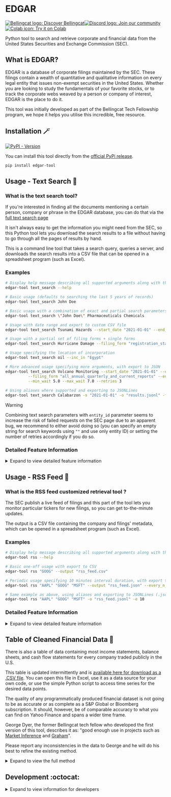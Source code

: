 # EDGAR

<a href="https://www.bellingcat.com"><img alt="Bellingcat logo: Discover Bellingcat" src="https://img.shields.io/badge/Discover%20Bellingcat-%20?style=for-the-badge&logo=data%3Aimage%2Fpng%3Bbase64%2CiVBORw0KGgoAAAANSUhEUgAAAA4AAAAYCAYAAADKx8xXAAABhGlDQ1BJQ0MgcHJvZmlsZQAAKJF9kT1Iw0AcxV9TS0UqDnZQEcxQneyiIo6likWwUNoKrTqYXPoFTRqSFBdHwbXg4Mdi1cHFWVcHV0EQ%2FABxdnBSdJES%2F5cUWsR4cNyPd%2Fced%2B8AoVllqtkTA1TNMtKJuJjLr4rBVwQwhhBEDEvM1JOZxSw8x9c9fHy9i%2FIs73N%2Fjn6lYDLAJxLHmG5YxBvEs5uWznmfOMzKkkJ8Tjxp0AWJH7kuu%2FzGueSwwDPDRjY9TxwmFktdLHcxKxsq8QxxRFE1yhdyLiuctzir1Tpr35O%2FMFTQVjJcpzmKBJaQRIo6klFHBVVYiNKqkWIiTftxD%2F%2BI40%2BRSyZXBYwcC6hBheT4wf%2Fgd7dmcXrKTQrFgcCLbX%2BMA8FdoNWw7e9j226dAP5n4Err%2BGtNYO6T9EZHixwBA9vAxXVHk%2FeAyx1g6EmXDMmR%2FDSFYhF4P6NvygODt0Dfmttbex%2BnD0CWulq%2BAQ4OgYkSZa97vLu3u7d%2Fz7T7%2BwHEU3LHAa%2FQ6gAAAAZiS0dEAAAAAAAA%2BUO7fwAAAAlwSFlzAAAuIwAALiMBeKU%2FdgAAAAd0SU1FB%2BgFHwwiMH4odB4AAAAZdEVYdENvbW1lbnQAQ3JlYXRlZCB3aXRoIEdJTVBXgQ4XAAAA50lEQVQ4y82SvWpCQRCFz25ERSJiCNqlUiS1b5AuEEiZIq1NOsGXCKms0wXSp9T6dskDiFikyiPc%2FrMZyf3FXSGQ0%2BzuzPl2ZoeVKgQ0gQ2wBVpVHlcDkjM5V%2FJ5nag6sJ%2FZX%2Bh%2FC7gEhqeAFKf7p1M9aB3b5oN1OomB7g1axUBPBr3GQHODHmOgqUF3MZAzKI2d4LWBV4H%2BMXDuJd1a7Cew1k7SwksaHC4LqNaw7aeX9GWHXkC1G1sTAS17Y3Kk2lnp4wNLiz0DrgLq8qt2MfmSSabAO%2FBBXp26dtrADPjOmN%2BAUdG7B3cE61l5hOZiAAAAAElFTkSuQmCC&logoColor=%23fff&color=%23000"></a><!--
--><a href="https://discord.gg/bellingcat"><img alt="Discord logo: Join our community" src="https://img.shields.io/badge/Join%20our%20community-%20?style=for-the-badge&logo=discord&logoColor=%23fff&color=%235865F2"></a><!--
--><a href="https://colab.research.google.com/github/bellingcat/EDGAR/blob/main/notebook/Bellingcat_EDGAR_Tool.ipynb"><img alt="Colab icon: Try it on Colab" src="https://img.shields.io/badge/Try%20it%20on%20Colab-%20?style=for-the-badge&logo=googlecolab&logoColor=fff&logoSize=auto&color=e8710a">
</a>

Python tool to search and retrieve corporate and financial data from the United States Securities and Exchange Commission (SEC). 

## What is EDGAR? 

EDGAR is a database of corporate filings maintained by the SEC. 
These filings contain a wealth of quantitative and qualitative information on every legal entity that issues non-exempt securities in the United States. 
Whether you are looking to study the fundamentals of your favorite stocks, or to track the corporate webs weaved by a person or company of interest, EDGAR is the place to do it.

This tool was initially developed as part of the Bellingcat Tech Fellowship program, we hope it helps you utilise this incredible, free resource.

## Installation :magic_wand:

[![PyPI - Version](https://img.shields.io/pypi/v/edgar-tool)
](https://pypi.org/project/edgar-tool/)

You can install this tool directly from the [official PyPi release](https://pypi.org/project/edgar-tool/).

```bash
pip install edgar-tool
```

## Usage - Text Search :mag_right:

### What is the text search tool?

If you're interested in finding all the documents mentioning a certain person, company or phrase in the EDGAR database, you can do that via the [full text search page](https://www.sec.gov/edgar/search/#)

It isn't always easy to get the information you might need from the SEC, so this Python tool lets you download the search results to a file without having to go through all the pages of results by hand.

This is a command line tool that takes a search query, queries a server, and downloads the search results into a CSV file that can be opened in a spreadsheet program (such as Excel).

### Examples

```bash
# Display help message describing all supported arguments along with their usage, aliases and eventual default values (type q to exit)
edgar-tool text_search --help

# Basic usage (defaults to searching the last 5 years of records)
edgar-tool text_search John Doe

# Basic usage with a combination of exact and partial search parameters
edgar-tool text_search \"John Doe\" Pharmaceuticals Chemicals

# Usage with date range and export to custom CSV file
edgar-tool text_search Tsunami Hazards --start_date "2021-01-01" --end_date "2021-12-31" --output "results.csv"

# Usage with a partial set of filing forms + single forms 
edgar-tool text_search Hurricane Damage --filing_form "registration_statements" --single_forms "['1-K', '1-SA']"

# Usage specifying the location of incorporation
edgar-tool text_search oil --inc_in "Egypt"

# More advanced usage specifying more arguments, with export to JSON
edgar-tool text_search Volcano Monitoring --start_date "2021-01-01" --end_date "2021-12-31" --output "results.json"\
          --filing_form "all_annual_quarterly_and_current_reports" --entity_id "0001030717" \
          --min_wait 5.0 --max_wait 7.0 --retries 3
          
# Using aliases where supported and exporting to JSONLines
edgar-tool text_search Calabarzon -s "2021-01-01" -o "results.jsonl" -f "all_annual_quarterly_and_current_reports" -r 3 -h
```

> [!WARNING]
> Combining text search parameters with `entity_id` parameter seems to increase the risk of failed requests on the SEC page due to an apparent bug, we recommend to either avoid doing so (you can specify an empty string for search keywords using `""` and use only entity ID) or setting the number of retries accordingly if you do so.

### Detailed Feature Information

<details>
<summary>Expand to view detailed feature information</summary>

#### Search parameters

Most search parameters from the EDGAR text search page are supported, including:
- `Document word or phrase` (mandatory)
- `Company name, ticker or CIK, or individual's name` (optional)
- `Filing category` (optional)
- `Filed from` and `Filed to` dates (optional)
- `Principal executive offices in` or `Incorporated in` (optional)

Currently unsupported search parameters are:
- `Filed date ranges` (since the same behavior can be achieved with `Filed from` and `Filed to` dates)

#### Output formats

Currently supported outputs formats are:
- CSV
- JSONLines (one JSON object per line)

Output format is determined by the file extension of the output file path. 
Accepted values are `.csv` and `.jsonl` (case-insensitive).

#### Retries

The tool supports retries in case of failed requests. Retries can be configured with the `--retries` argument, and the wait time between retries will be a random number between `--min_wait` and `--max_wait` arguments.

</details>

## Usage - RSS Feed :card_index:

### What is the RSS feed customized retrieval tool ?

The SEC publish a live feed of filings and this part of the tool lets you monitor particular tickers for new filings, so you can get to-the-minute updates.

The output is a CSV file containing the company and filings' metadata, which can be opened in a spreadsheet program (such as Excel).

### Examples

```bash
# Display help message describing all supported arguments along with their usage, aliases and eventual default values (type q to exit)
edgar-tool rss --help

# Basic one-off usage with export to CSV
edgar-tool rss "GOOG" --output "rss_feed.csv"

# Periodic usage specifying 10 minutes interval duration, with export to JSON
edgar-tool rss "AAPL" "GOOG" "MSFT" --output "rss_feed.json" --every_n_mins 10

# Same example as above, using aliases and exporting to JSONLines (.jsonl)
edgar-tool rss "AAPL" "GOOG" "MSFT" -o "rss_feed.jsonl" -e 10
```

### Detailed Feature Information

<details>
<summary>Expand to view detailed feature information</summary>

#### Companies CIK to Ticker mapping

Since the RSS feed uses CIKs instead of tickers, the tool includes a mapping of CIKs to tickers, which is used to filter the feed by ticker.
This mapping is obtained from the [SEC website](https://www.sec.gov/files/company_tickers.json) and is updated on user request.

#### Periodic retrieval

The RSS feed data returns the last 200 filings and is updated every 10 minutes (which doesn't mean all tickers are updated every 10 minutes).
The tool can fetch the feed either once on-demand, or at regular intervals.

</details>

## Table of Cleaned Financial Data :bank:

There is also a table of data containing most income statements, balance sheets, and cash flow statements for every company traded publicly in the U.S. 

This table is updated intermittently and is [available here for download as a .CSV file](https://edgar.marketinference.com/). You can open this file in Excel, use it as a data source for your own code, or use the simple Python script to access time series for the desired data points. 

The quality of any programmatically produced financial dataset is not going to be as accurate or as complete as a S&P Global or Bloomberg subscription. It should, however, be of comparable accuracy to what you can find on Yahoo Finance and spans a wider time frame.

George Dyer, the former Bellingcat tech fellow who developed the first version of this tool, describes it as: "good enough use in projects such as [Market Inference](https://www.marketinference.com/) and [Graham](https://graham.marketinference.com/info)". 

Please report any inconsistencies in the data to George and he will do his best to refine the existing method.

<details>
<summary>Expand to view the full method</summary>

The current table is created by the following method:

  - Monthly bulk download of all company facts data from EDGAR (this is the data set accessed by the official APIs)
  - Scraping of all calculation sheets related to each filing associated with a publicly traded company
  - Create a dictionary matching the most commonly used GAAP tags with a plain English term 
  - For a given company, for each year:
    - Determine what GAAP tags are listed under each cashflow / income / balance sheet headings (or whatever alternative terms the company happens to use) in the calculation sheet 
    - For each tag:
      - Obtain all the data associated with the tag in the company's bulk download folder for the desired year, and the preceding one 
      - Determine whether the data is duration or point in time
      - Identify quarterly and yearly values based on the time data associated with each data point
      - Recalculate all quarterly values if the reported ones are cumulative
      - Calculate Q4 value
      - Create cleaned and sorted time series
      - Isolate the value for the considered year (or calculate trailing twelve month value based on preceding four quarters for this year if the company hasn't reported yet)
    - For some particularly problematic data points such as debts I use addition between related data points to ensure consistency (this is why the debt amounts are not always perfectly accurate, but almost always in the ballpark)
    - Match the GAAP tags with their plain English term
    - Keep a database of orphan tags, and add them into the dictionary, manually

</details>

## Development :octocat:

<details>
<summary>Expand to view information for developers</summary>

This section describes how to install the project to run it from source, for example if you want to build new features.

```bash
# Clone the repository
git clone https://github.com/bellingcat/EDGAR.git

# Change directory to the project folder
cd EDGAR
```

This project uses [Poetry](https://python-poetry.org/docs) for dependency management and packaging.

```bash
# Install poetry if you haven't already
pip install poetry

# Install dependencies
poetry install

# Run the tool
poetry run edgar-tool --help
```
</details>
